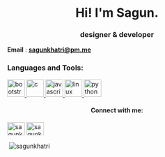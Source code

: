 <h1 align="center">Hi! I'm Sagun.</h1>
<h3 align="center">designer & developer </h3>

**Email** : **sagunkhatri@pm.me**

<h3 align="left">Languages and Tools:</h3>
<p align="left"> <a href="https://getbootstrap.com" target="_blank"> <img src="https://devicons.github.io/devicon/devicon.git/icons/bootstrap/bootstrap-plain.svg" alt="bootstrap" width="40" height="40"/> </a> <a href="https://www.cprogramming.com/" target="_blank"> <img src="https://devicons.github.io/devicon/devicon.git/icons/c/c-original.svg" alt="c" width="40" height="40"/> </a> <a href="https://developer.mozilla.org/en-US/docs/Web/JavaScript" target="_blank"> <img src="https://devicons.github.io/devicon/devicon.git/icons/javascript/javascript-original.svg" alt="javascript" width="40" height="40"/> </a> <a href="https://www.linux.org/" target="_blank"> <img src="https://devicons.github.io/devicon/devicon.git/icons/linux/linux-original.svg" alt="linux" width="40" height="40"/> </a> <a href="https://www.python.org" target="_blank"> <img src="https://devicons.github.io/devicon/devicon.git/icons/python/python-original.svg" alt="python" width="40" height="40"/> </a> </p>

<p align="center">
<h4 align="center">Connect with me:</h4>
<a href="https://twitter.com/sagunkhtr" target="blank"><img align="center" src="https://cdn.jsdelivr.net/npm/simple-icons@3.0.1/icons/twitter.svg" alt="sagunkhtr" height="30" width="40" /></a>
<a href="https://instagram.com/sagunkhtr" target="blank"><img align="center" src="https://cdn.jsdelivr.net/npm/simple-icons@3.0.1/icons/instagram.svg" alt="sagunkhtr" height="30" width="40" /></a>
</p>

<p>&nbsp;<img align="center" src="https://github-readme-stats.vercel.app/api?username=sagunkhatri&show_icons=true" alt="sagunkhatri" /></p>
